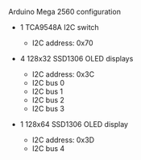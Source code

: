 Arduino Mega 2560 configuration

- 1 TCA9548A I2C switch
    - I2C address: 0x70

- 4 128x32 SSD1306 OLED displays
    - I2C address: 0x3C
    - I2C bus 0
    - I2C bus 1
    - I2C bus 2
    - I2C bus 3
    
- 1 128x64 SSD1306 OLED display
    - I2C address: 0x3D
    - I2C bus 4
    
    
    

